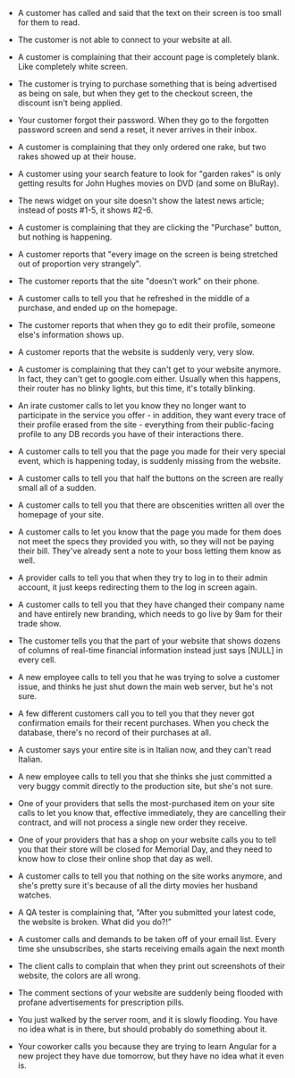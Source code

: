 - A customer has called and said that the text on their screen is too small for them to read.

- The customer is not able to connect to your website at all. 

- A customer is complaining that their account page is completely blank.  Like completely white screen.

- The customer is trying to purchase something that is being advertised as being on sale, but when they get to the checkout screen, the discount isn't being applied.

- Your customer forgot their password. When they go to the forgotten password screen and send a reset, it never arrives in their inbox.

- A customer is complaining that they only ordered one rake, but two rakes showed up at their house.

- A customer using your search feature to look for "garden rakes" is only getting results for John Hughes movies on DVD (and some on BluRay).

- The news widget on your site doesn't show the latest news article; instead of posts #1-5, it shows #2-6. 

- A customer is complaining that they are clicking the "Purchase" button, but nothing is happening.

- A customer reports that "every image on the screen is being stretched out of proportion very strangely".

- The customer reports that the site "doesn't work" on their phone.

- A customer calls to tell you that he refreshed in the middle of a purchase, and ended up on the homepage.

- The customer reports that when they go to edit their profile, someone else's information shows up.

- A customer reports that the website is suddenly very, very slow.

- A customer is complaining that they can't get to your website anymore.  In fact, they can't get to google.com either.  Usually when this happens, their router has no blinky lights, but this time, it's totally blinking.

- An irate customer calls to let you know they no longer want to participate in the service you offer - in addition, they want every trace of their profile erased from the site - everything from their public-facing profile to any DB records you have of their interactions there.

- A customer calls to tell you that the page you made for their very special event, which is happening today, is suddenly missing from the website.

- A customer calls to tell you that half the buttons on the screen are really small all of a sudden.

- A customer calls to tell you that there are obscenities written all over the homepage of your site. 

- A customer calls to let you know that the page you made for them does not meet the specs they provided you with, so they will not be paying their bill. They've already sent a note to your boss letting them know as well.

- A provider calls to tell you that when they try to log in to their admin account, it just keeps redirecting them to the log in screen again.

- A customer calls to tell you that they have changed their company name and have entirely new branding, which needs to go live by 9am for their trade show.

- The customer tells you that the part of your website that shows dozens of columns of real-time financial information instead just says [NULL] in every cell. 

- A new employee calls to tell you that he was trying to solve a customer issue, and thinks he just shut down the main web server, but he's not sure.

- A few different customers call you to tell you that they never got confirmation emails for their recent purchases. When you check the database, there's no record of their purchases at all. 

- A customer says your entire site is in Italian now, and they can't read Italian.

- A new employee calls to tell you that she thinks she just committed a very buggy commit directly to the production site, but she's not sure.

- One of your providers that sells the most-purchased item on your site calls to let you know that, effective immediately, they are cancelling their contract, and will not process a single new order they receive.

- One of your providers that has a shop on your website calls you to tell you that their store will be closed for Memorial Day, and they need to know how to close their online shop that day as well. 

- A customer calls to tell you that nothing on the site works anymore, and she's pretty sure it's because of all the dirty movies her husband watches.

- A QA tester is complaining that, “After you submitted your latest code, the website is broken. What did you do?!”

- A customer calls and demands to be taken off of your email list. Every time she unsubscribes, she starts receiving emails again the next month

- The client calls to complain that when they print out screenshots of their website, the colors are all wrong.

- The comment sections of your website are suddenly being flooded with profane advertisements for prescription pills.

- You just walked by the server room, and it is slowly flooding.  You have no idea what is in there, but should probably do something about it.

- Your coworker calls you because they are trying to learn Angular for a new project they have due tomorrow, but they have no idea what it even is.

